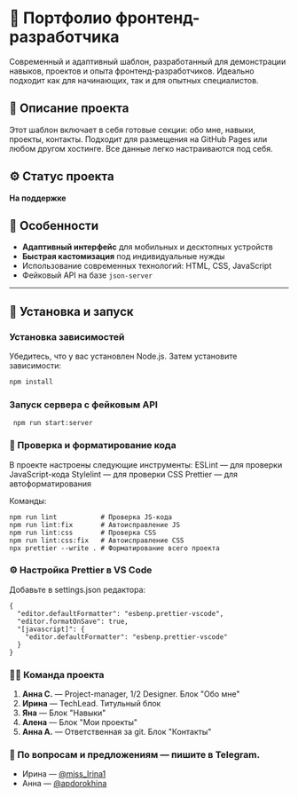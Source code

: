 # 🎨 Портфолио фронтенд-разработчика

Современный и адаптивный шаблон, разработанный для демонстрации навыков, проектов и опыта фронтенд-разработчиков. Идеально подходит как для начинающих, так и для опытных специалистов.

## 📌 Описание проекта

Этот шаблон включает в себя готовые секции: обо мне, навыки, проекты, контакты. Подходит для размещения на GitHub Pages или любом другом хостинге. Все данные легко настраиваются под себя.

## ⚙️ Статус проекта

**На поддержке**

## 🚀 Особенности

- **Адаптивный интерфейс** для мобильных и десктопных устройств  
- **Быстрая кастомизация** под индивидуальные нужды  
- Использование современных технологий: HTML, CSS, JavaScript  
- Фейковый API на базе `json-server`

---
## 🧰 Установка и запуск

### Установка зависимостей

Убедитесь, что у вас установлен Node.js. Затем установите зависимости:

```bash
npm install
```
### Запуск сервера с фейковым API

```
 npm run start:server
```
### 🧪 Проверка и форматирование кода

В проекте настроены следующие инструменты:
ESLint — для проверки JavaScript-кода
Stylelint — для проверки CSS
Prettier — для автоформатирования

Команды:
```
npm run lint           # Проверка JS-кода
npm run lint:fix       # Автоисправление JS
npm run lint:css       # Проверка CSS
npm run lint:css:fix   # Автоисправление CSS
npx prettier --write . # Форматирование всего проекта
```
### ⚙️ Настройка Prettier в VS Code
Добавьте в settings.json редактора:
```
{
  "editor.defaultFormatter": "esbenp.prettier-vscode",
  "editor.formatOnSave": true,
  "[javascript]": {
    "editor.defaultFormatter": "esbenp.prettier-vscode"
  }
}
```
### 👩‍💻 Команда проекта

1. **Анна С.** — Project-manager, 1/2 Designer. Блок "Обо мне"
2. **Ирина** — TechLead. Титульный блок
3. **Яна** — Блок "Навыки"
4. **Алена** — Блок "Мои проекты"
5. **Анна А.** — Ответственная за git. Блок "Контакты"

### 💬 По вопросам и предложениям — пишите в Telegram.
- Ирина — [@miss_Irina1](https://t.me/miss_Irina1)  
- Анна — [@apdorokhina](https://t.me/apdorokhina)


